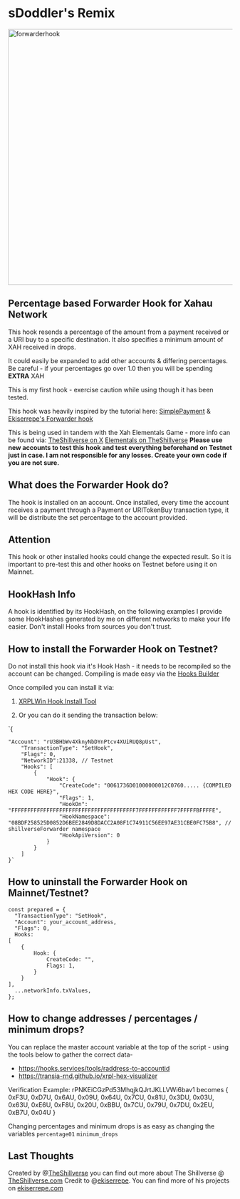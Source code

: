# sDoddler's Remix

<img width="575" alt="forwarderhook" src="https://github.com/user-attachments/assets/56a8e15e-388e-47a1-ab93-8b9fa0893764" />

## Percentage based Forwarder Hook for Xahau Network
This hook resends a percentage of the amount from a payment received or a URI buy to a specific destination. It also specifies a minimum amount of XAH received in drops.

 It could easily be expanded to add other accounts & differing percentages. 
 Be careful - if your percentages go over 1.0 then you will be spending **EXTRA** XAH

 This is my first hook - exercise caution while using though it has been tested.

 This hook was heavily inspired by the tutorial here:
[SimplePayment](https://github.com/technotip/HookTutorials/blob/main/SimplePayment.c) &  [Ekiserrepe's Forwarder hook](https://github.com/Ekiserrepe/forwarder-hook)

 This is being used in tandem with the Xah Elementals Game - more info can be found via:
[TheShillverse on X](x.com/theshillverse)
[Elementals on TheShillverse](theshillverse.com/elementals)
**Please use new accounts to test this hook and test everything beforehand on Testnet just in case. I am not responsible for any losses. Create your own code if you are not sure.**

## What does the Forwarder Hook do?

The hook is installed on an account. Once installed, every time the account receives a payment through a Payment or URITokenBuy transaction type, it will be distribute the set percentage to the account provided. 

## Attention

This hook or other installed hooks could change the expected result. So it is important to pre-test this and other hooks on Testnet before using it on Mainnet.

## HookHash Info

A hook is identified by its HookHash, on the following examples I provide some HookHashes generated by me on different networks to make your life easier. Don't install Hooks from sources you don't trust.

## How to install the Forwarder Hook on Testnet?

Do not install this hook via it's Hook Hash - it needs to be recompiled so the account can be changed. Compiling is made easy via the [Hooks Builder](https://hooks-builder.xrpl.org/)

Once compiled you can install it via:

1. [XRPLWin Hook Install Tool](https://xahau-testnet.xrplwin.com/tools/hook/from-hash)

2. Or you can do it sending the transaction below:

`{
        
    "Account": "rU3BHbWv4XknyNbDYnPtcv4XUiRUQ8pUst",
        "TransactionType": "SetHook",
        "Flags": 0,
        "NetworkID":21338, // Testnet
        "Hooks": [
            {
                "Hook": {
                    "CreateCode": "0061736D01000000012C0760..... {COMPILED HEX CODE HERE}",
                    "Flags": 1,
                    "HookOn": "FFFFFFFFFFFFFFFFFFFFFFFFFFFFFFFFFFFFFFF7FFFFFFFFFFFF7FFFFFBFFFFE",
                    "HookNamespace": "08BDF258525D0852D6BEE2849D8DACC2A08F1C74911C56EE97AE31CBE0FC75B8", // shillverseForwarder namespace
                    "HookApiVersion": 0
                }
            }
        ]
    }`

## How to uninstall the Forwarder Hook on Mainnet/Testnet?

    const prepared = {
      "TransactionType": "SetHook",
      "Account": your_account_address,
      "Flags": 0,
      Hooks:
    [        
        {                        
            Hook: {
                CreateCode: "",
                Flags: 1,
            }
        }
    ],
      ...networkInfo.txValues,
    };

## How to change addresses / percentages / minimum drops?

You can replace the master account variable at the top of the script - using the tools below to gather the correct data- 

- https://hooks.services/tools/raddress-to-accountid 
- https://transia-rnd.github.io/xrpl-hex-visualizer

Verification Example:
rPNKEiCGzPd53MhqjkQJrtJKLLVWi6bav1 becomes
{ 0xF3U, 0xD7U, 0x6AU, 0x09U, 0x64U, 0x7CU, 0x81U, 0x3DU, 0x03U, 0x63U, 0xE6U, 0xF8U, 0x20U, 0xBBU, 0x7CU, 0x79U, 0x7DU, 0x2EU, 0xB7U, 0x04U }

Changing percentages and minimum drops is as easy as changing the variables `percentage01` `minimum_drops`

## Last Thoughts
Created by @[TheShillverse](https://x.com/theShillverse) you can find out more about The Shillverse @ [TheShillverse.com](https://theshillverse.com)
Credit to @[ekiserrepe](https://x.com/ekiserrepe). You can find more of his projects on [ekiserrepe.com](https://www.ekiserrepe.com)
